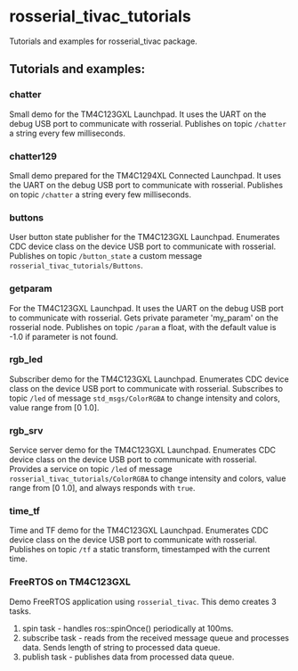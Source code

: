 # rosserial_tivac_tutorials
Tutorials and examples for rosserial_tivac package.

## Tutorials and examples:

### chatter
Small demo for the TM4C123GXL Launchpad.
It uses the UART on the debug USB port to communicate with rosserial.
Publishes on topic `/chatter` a string every few milliseconds.

### chatter129
Small demo prepared for the TM4C1294XL Connected Launchpad.
It uses the UART on the debug USB port to communicate with rosserial.
Publishes on topic `/chatter` a string every few milliseconds.

### buttons
User button state publisher for the TM4C123GXL Launchpad.
Enumerates CDC device class on the device USB port to communicate with rosserial.
Publishes on topic `/button_state` a custom message `rosserial_tivac_tutorials/Buttons`.

### getparam
For the TM4C123GXL Launchpad.
It uses the UART on the debug USB port to communicate with rosserial.
Gets private parameter 'my_param' on the rosserial node.
Publishes on topic `/param` a float, with the default value is -1.0 if parameter is not found.


### rgb_led
Subscriber demo for the TM4C123GXL Launchpad.
Enumerates CDC device class on the device USB port to communicate with rosserial.
Subscribes to topic `/led` of message `std_msgs/ColorRGBA` to change intensity and colors, value range from [0 1.0].

### rgb_srv
Service server demo for the TM4C123GXL Launchpad.
Enumerates CDC device class on the device USB port to communicate with rosserial.
Provides a service on topic `/led` of message `rosserial_tivac_tutorials/ColorRGBA` to change intensity and colors, value range from [0 1.0], and always responds with `true`.

### time_tf
Time and TF demo for the TM4C123GXL Launchpad.
Enumerates CDC device class on the device USB port to communicate with rosserial.
Publishes on topic `/tf` a static transform, timestamped with the current time.

### FreeRTOS on TM4C123GXL
Demo FreeRTOS application using `rosserial_tivac`.
This demo creates 3 tasks.

1. spin task - handles ros::spinOnce() periodically at 100ms.
2. subscribe task - reads from the received message queue and processes data. Sends length of string to processed data queue.
3. publish task - publishes data from processed data queue.
